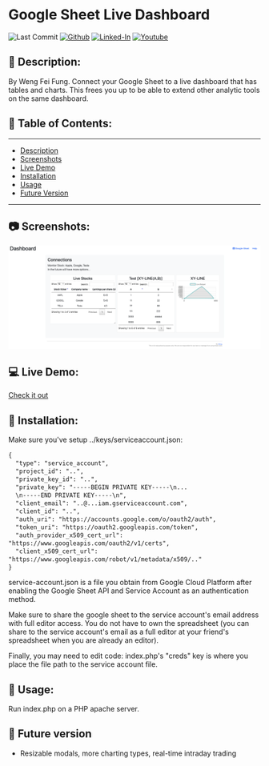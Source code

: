 # Google Sheet Live Dashboard

![Last Commit](https://img.shields.io/github/last-commit/Siphon880gh/google-sheet-dashboard/main)
<a target="_blank" href="https://github.com/Siphon880gh" rel="nofollow"><img src="https://img.shields.io/badge/GitHub--blue?style=social&logo=GitHub" alt="Github" data-canonical-src="https://img.shields.io/badge/GitHub--blue?style=social&logo=GitHub" style="max-width:8.5ch;"></a>
<a target="_blank" href="https://www.linkedin.com/in/weng-fung/" rel="nofollow"><img src="https://img.shields.io/badge/LinkedIn-blue?style=flat&logo=linkedin&labelColor=blue" alt="Linked-In" data-canonical-src="https://img.shields.io/badge/LinkedIn-blue?style=flat&amp;logo=linkedin&amp;labelColor=blue" style="max-width:10ch;"></a>
<a target="_blank" href="https://www.youtube.com/@WayneTeachesCode/" rel="nofollow"><img src="https://img.shields.io/badge/Youtube-red?style=flat&logo=youtube&labelColor=red" alt="Youtube" data-canonical-src="https://img.shields.io/badge/Youtube-red?style=flat&amp;logo=youtube&amp;labelColor=red" style="max-width:10ch;"></a>

## :page_facing_up: Description:
By Weng Fei Fung. Connect your Google Sheet to a live dashboard that has tables and charts. This frees you up to be able to extend other analytic tools on the same dashboard.

## :open_file_folder: Table of Contents:
---
- [Description](#page_facing_up-description)
- [Screenshots](#camera-screenshots)
- [Live Demo](#computer-live-demo)
- [Installation](#minidisc-installation)
- [Usage](#runner-usage)
- [Future Version](#crystal_ball-future-version)
---

## :camera: Screenshots:
![image](README-assets/dashboard.png)


## :computer: Live Demo:
<a href="https://wengindustry.com/tools/fintest/fintest/" target="_blank">Check it out</a>

## :minidisc: Installation:
Make sure you've setup ../keys/serviceaccount.json:

```
{
  "type": "service_account",
  "project_id": "..",
  "private_key_id": "..",
  "private_key": "-----BEGIN PRIVATE KEY-----\n...
  \n-----END PRIVATE KEY-----\n",
  "client_email": "..@...iam.gserviceaccount.com",
  "client_id": "..",
  "auth_uri": "https://accounts.google.com/o/oauth2/auth",
  "token_uri": "https://oauth2.googleapis.com/token",
  "auth_provider_x509_cert_url": "https://www.googleapis.com/oauth2/v1/certs",
  "client_x509_cert_url": "https://www.googleapis.com/robot/v1/metadata/x509/.."
}
```

service-account.json is a file you obtain from Google Cloud Platform after enabling the Google Sheet API and Service Account as an authentication method.

Make sure to share the google sheet to the service account's email address with full editor access. You do not have to own the spreadsheet (you can share to the service account's email as a full editor at your friend's spreadsheet when you are already an editor).

Finally, you may need to edit code: index.php's "creds" key is where you place the file path to the service account file.

## :runner: Usage:
Run index.php on a PHP apache server. 


## :crystal_ball: Future version
- Resizable modals, more charting types, real-time intraday trading
